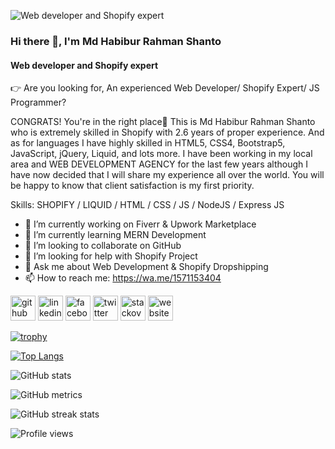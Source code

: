 ![Web developer and Shopify expert](https://media.licdn.com/dms/image/D5616AQHoI_7EVSmdUQ/profile-displaybackgroundimage-shrink_350_1400/0/1684058832579?e=1689811200&v=beta&t=XIekEQBq8fN3k5UQIpwCIFKSbI3kd_FpHFqSs2smg7Y)
### Hi there 👋, I'm Md Habibur Rahman Shanto
#### Web developer and Shopify expert

👉 Are you looking for, An experienced Web Developer/ Shopify Expert/ JS Programmer?

CONGRATS! You're in the right place🤗
This is Md Habibur Rahman Shanto who is extremely skilled in Shopify with 2.6 years of proper experience. And as for languages I have highly skilled in HTML5, CSS4, Bootstrap5, JavaScript, jQuery, Liquid, and lots more. I have been working in my local area and WEB DEVELOPMENT AGENCY for the last few years although I have now decided that I will share my experience all over the world. You will be happy to know that client satisfaction is my first priority.

Skills: SHOPIFY / LIQUID / HTML / CSS / JS / NodeJS / Express JS

- 🔭 I’m currently working on Fiverr & Upwork Marketplace 
- 🌱 I’m currently learning MERN Development 
- 👯 I’m looking to collaborate on GitHub 
- 🤔 I’m looking for help with Shopify Project 
- 💬 Ask me about Web Development & Shopify Dropshipping 
- 📫 How to reach me: https://wa.me/1571153404 


[<img src='https://cdn.jsdelivr.net/npm/simple-icons@3.0.1/icons/github.svg' alt='github' height='40'>](https://github.com/mhrshanto)  [<img src='https://cdn.jsdelivr.net/npm/simple-icons@3.0.1/icons/linkedin.svg' alt='linkedin' height='40'>](https://www.linkedin.com/in/shanto36/)  [<img src='https://cdn.jsdelivr.net/npm/simple-icons@3.0.1/icons/facebook.svg' alt='facebook' height='40'>](https://www.facebook.com/mdhabiburrahman36)  [<img src='https://cdn.jsdelivr.net/npm/simple-icons@3.0.1/icons/twitter.svg' alt='twitter' height='40'>](https://twitter.com/MdHabib70159497)  [<img src='https://cdn.jsdelivr.net/npm/simple-icons@3.0.1/icons/stackoverflow.svg' alt='stackoverflow' height='40'>](https://stackoverflow.com/users/shanto36)  [<img src='https://cdn.jsdelivr.net/npm/simple-icons@3.0.1/icons/icloud.svg' alt='website' height='40'>](https://codesplanner.com/)  

[![trophy](https://github-profile-trophy.vercel.app/?username=mhrshanto)](https://github.com/ryo-ma/github-profile-trophy)

[![Top Langs](https://github-readme-stats.vercel.app/api/top-langs/?username=mhrshanto)](https://github.com/anuraghazra/github-readme-stats)

![GitHub stats](https://github-readme-stats.vercel.app/api?username=mhrshanto&show_icons=true&count_private=true)  

![GitHub metrics](https://metrics.lecoq.io/mhrshanto)  

![GitHub streak stats](https://streak-stats.demolab.com/?user=mhrshanto)  

![Profile views](https://gpvc.arturio.dev/mhrshanto)  
